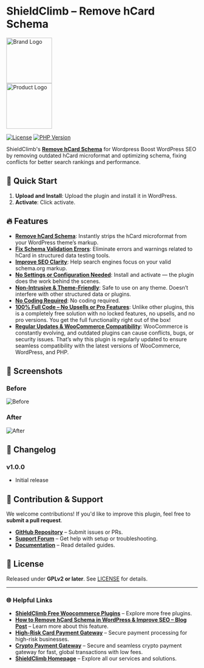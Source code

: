 # ShieldClimb – Remove hCard Schema

<p align="left">
  <img src="https://shieldclimb.com/wp-content/uploads/2025/03/ShieldClimb-logo-with-name-500x200-1.png" alt="Brand Logo" width="120"><br>
  <img src="https://shieldclimb.com/wp-content/uploads/2025/04/shieldclimb-remove-hcard-schema-logo.png" alt="Product Logo" width="120">
</p>

[![License](https://img.shields.io/badge/License-GPLv2%2B-blue)](https://www.gnu.org/licenses/old-licenses/gpl-2.0.html)
[![PHP Version](https://img.shields.io/badge/PHP-7.2+-blue)](https://www.php.net/)

ShieldClimb's **[Remove hCard Schema](https://shieldclimb.com/free-woocommerce-plugins/remove-hcard-schema/)** for Wordpress Boost WordPress SEO by removing outdated hCard microformat and optimizing schema, fixing conflicts for better search rankings and performance.

## 🚀 Quick Start

1. **Upload and Install**: Upload the plugin and install it in WordPress.
2. **Activate**: Click activate.

## 🔥 Features

- **[Remove hCard Schema](https://shieldclimb.com/free-woocommerce-plugins/remove-hcard-schema/)**: Instantly strips the hCard microformat from your WordPress theme’s markup.
- **[Fix Schema Validation Errors](https://shieldclimb.com/free-woocommerce-plugins/remove-hcard-schema/)**: Eliminate errors and warnings related to hCard in structured data testing tools.
- **[Improve SEO Clarity](https://shieldclimb.com/free-woocommerce-plugins/remove-hcard-schema/)**: Help search engines focus on your valid schema.org markup.
- **[No Settings or Configuration Needed](https://shieldclimb.com/free-woocommerce-plugins/remove-hcard-schema/)**: Install and activate — the plugin does the work behind the scenes.
- **[Non-Intrusive & Theme-Friendly](https://shieldclimb.com/free-woocommerce-plugins/remove-hcard-schema/)**: Safe to use on any theme. Doesn’t interfere with other structured data or plugins.
- **[No Coding Required](https://shieldclimb.com/free-woocommerce-plugins/remove-hcard-schema/)**: No coding required.  
- **[100% Full Code – No Upsells or Pro Features](https://shieldclimb.com/free-woocommerce-plugins/remove-hcard-schema/)**: Unlike other plugins, this is a completely free solution with no locked features, no upsells, and no pro versions. You get the full functionality right out of the box!
- **[Regular Updates & WooCommerce Compatibility](https://shieldclimb.com/free-woocommerce-plugins/remove-hcard-schema/)**: WooCommerce is constantly evolving, and outdated plugins can cause conflicts, bugs, or security issues. That’s why this plugin is regularly updated to ensure seamless compatibility with the latest versions of WooCommerce, WordPress, and PHP.

## 📸 Screenshots

### Before
![Before](https://shieldclimb.com/wp-content/uploads/2025/04/before-1.png)

### After
![After](https://shieldclimb.com/wp-content/uploads/2025/04/after.png)

## 📜 Changelog

### v1.0.0
- Initial release

## 🤝 Contribution & Support

We welcome contributions! If you'd like to improve this plugin, feel free to **submit a pull request**.

- **[GitHub Repository](https://github.com/shieldclimb/remove-hcard-schema/)** – Submit issues or PRs.
- **[Support Forum](https://shieldclimb.com/contact-us/)** – Get help with setup or troubleshooting.
- **[Documentation](https://shieldclimb.com/free-woocommerce-plugins/remove-hcard-schema/)** – Read detailed guides.

## 📜 License

Released under **GPLv2 or later**. See [LICENSE](https://www.gnu.org/licenses/old-licenses/gpl-2.0.html) for details.

---
### 🌐 Helpful Links
- **[ShieldClimb Free Woocommerce Plugins](https://shieldclimb.com/free-woocommerce-plugins/)** – Explore more free plugins.
- **[How to Remove hCard Schema in WordPress & Improve SEO – Blog Post](https://shieldclimb.com/blog/remove-hcard-schema-in-wordpress/)** – Learn more about this feature.
- **[High-Risk Card Payment Gateway](https://shieldclimb.com/high-risk-card-payment-gateway/)** – Secure payment processing for high-risk businesses.
- **[Crypto Payment Gateway](https://shieldclimb.com/crypto-payment-gateway/)** – Secure and seamless crypto payment gateway for fast, global transactions with low fees. 
- **[ShieldClimb Homepage](https://shieldclimb.com/)** – Explore all our services and solutions.